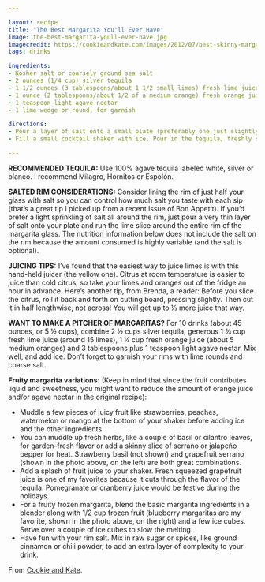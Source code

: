 ```yaml
---

layout: recipe
title: "The Best Margarita You'll Ever Have"
image: the-best-margarita-youll-ever-have.jpg
imagecredit: https://cookieandkate.com/images/2012/07/best-skinny-margarita-recipe-1-1-550x822.jpg
tags: drinks

ingredients:
- Kosher salt or coarsely ground sea salt
- 2 ounces (1/4 cup) silver tequila
- 1 1/2 ounces (3 tablespoons/about 1 1/2 small limes) fresh lime juice
- 1 ounce (2 tablespoons/about 1/2 of a medium orange) fresh orange juice
- 1 teaspoon light agave nectar
- 1 lime wedge or round, for garnish

directions:
- Pour a layer of salt onto a small plate (preferably one just slightly larger than the top of your margarita glass). Slice off a small piece of lime and run the wet edge of the slice along half of the rim of your glass. Dip the top of the glass into the salt at a 45-degree angle and roll it from side to side to catch the salt. Add ice cubes to your glass and set it aside.
- Fill a small cocktail shaker with ice. Pour in the tequila, freshly squeezed lime and orange juice and agave nectar. Put on the lid and shake for 30 seconds. Strain the liquid into your glass and garnish with a slice of lime.

---
```


**RECOMMENDED TEQUILA:** Use 100% agave tequila labeled white, silver or blanco. I recommend Milagro, Hornitos or Espolón.

**SALTED RIM CONSIDERATIONS:** Consider lining the rim of just half your glass with salt so you can control how much salt you taste with each sip (that’s a great tip I picked up from a recent issue of Bon Appetit). If you’d prefer a light sprinkling of salt all around the rim, just pour a very thin layer of salt onto your plate and run the lime slice around the entire rim of the margarita glass. The nutrition information below does not include the salt on the rim because the amount consumed is highly variable (and the salt is optional).

**JUICING TIPS:** I’ve found that the easiest way to juice limes is with this hand-held juicer (the yellow one). Citrus at room temperature is easier to juice than cold citrus, so take your limes and oranges out of the fridge an hour in advance. Here’s another tip, from Brenda, a reader: Before you slice the citrus, roll it back and forth on cutting board, pressing slightly. Then cut it in half lengthwise, not across! You will get up to ⅓ more juice that way.

**WANT TO MAKE A PITCHER OF MARGARITAS?** For 10 drinks (about 45 ounces, or 5 ½ cups), combine 2 ½ cups silver tequila, generous 1 ¾ cup fresh lime juice (around 15 limes), 1 ¼ cup fresh orange juice (about 5 medium oranges) and 3 tablespoons plus 1 teaspoon light agave nectar. Mix well, and add ice. Don’t forget to garnish your rims with lime rounds and coarse salt.

**Fruity margarita variations:** (Keep in mind that since the fruit contributes liquid and sweetness, you might want to reduce the amount of orange juice and/or agave nectar in the original recipe):
* Muddle a few pieces of juicy fruit like strawberries, peaches, watermelon or mango at the bottom of your shaker before adding ice and the other ingredients.
* You can muddle up fresh herbs, like a couple of basil or cilantro leaves, for garden-fresh flavor or add a skinny slice of serrano or jalapeño pepper for heat. Strawberry basil (not shown) and grapefruit serrano (shown in the photo above, on the left) are both great combinations.
* Add a splash of fruit juice to your shaker. Fresh squeezed grapefruit juice is one of my favorites because it cuts through the flavor of the tequila. Pomegranate or cranberry juice would be festive during the holidays.
* For a fruity frozen margarita, blend the basic margarita ingredients in a blender along with 1/2 cup frozen fruit (blueberry margaritas are my favorite, shown in the photo above, on the right) and a few ice cubes. Serve over a couple of ice cubes to slow the melting.
* Have fun with your rim salt. Mix in raw sugar or spices, like ground cinnamon or chili powder, to add an extra layer of complexity to your drink.

From [Cookie and Kate](https://cookieandkate.com/fresh-margaritas/).
